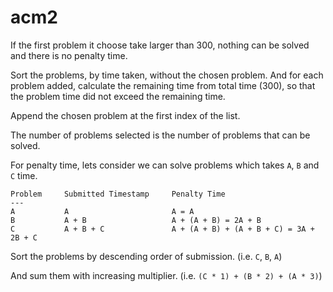 # acm2

If the first problem it choose take larger than 300, nothing can be solved and there is no penalty time.

Sort the problems, by time taken, without the chosen problem. And for each problem added, calculate the remaining time from total time (300), so that the problem time did not exceed the remaining time.

Append the chosen problem at the first index of the list.

The number of problems selected is the number of problems that can be solved.

For penalty time, lets consider we can solve problems which takes `A`, `B` and `C` time.

```
Problem     Submitted Timestamp     Penalty Time
---
A           A                       A = A
B           A + B                   A + (A + B) = 2A + B
C           A + B + C               A + (A + B) + (A + B + C) = 3A + 2B + C
```

Sort the problems by descending order of submission. (i.e. `C`, `B`, `A`)

And sum them with increasing multiplier. (i.e. `(C * 1) + (B * 2) + (A * 3)`)
